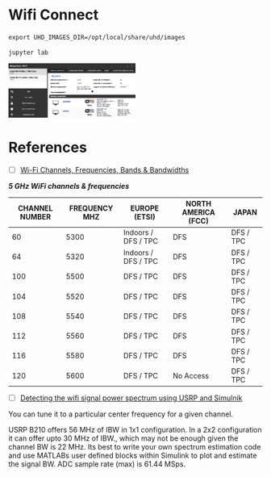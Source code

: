 # Wifi Connect


```
export UHD_IMAGES_DIR=/opt/local/share/uhd/images
```

```
jupyter lab
```

<img src=images/WIFI-card-status.png width='50%' height='50%' > </img>

# References

- [ ] [Wi-Fi Channels, Frequencies, Bands & Bandwidths](https://www.electronics-notes.com/articles/connectivity/wifi-ieee-802-11/channels-frequencies-bands-bandwidth.php)

***5 GHz WiFi channels & frequencies***

| CHANNEL NUMBER	| FREQUENCY MHZ	| EUROPE (ETSI)	| NORTH AMERICA (FCC)	| JAPAN |
|-----|-------|---------------------|-----|-----------|
| 60	| 5300	| Indoors / DFS / TPC	| DFS	| DFS / TPC | 
| 64	| 5320	| Indoors / DFS / TPC	| DFS	| DFS / TPC | 
| 100	| 5500	| DFS / TPC	| DFS	| DFS / TPC | 
| 104	| 5520	| DFS / TPC	| DFS	| DFS / TPC | 
| 108	| 5540	| DFS / TPC	| DFS	| DFS / TPC | 
| 112	| 5560	| DFS / TPC	| DFS	| DFS / TPC | 
| 116	| 5580	| DFS / TPC	| DFS	| DFS / TPC | 
| 120	| 5600	| DFS / TPC	| No Access	| DFS / TPC | 

- [ ] [Detecting the wifi signal power spectrum using USRP and Simulnik](https://www.mathworks.com/matlabcentral/answers/197123-detecting-the-wifi-signal-power-spectrum-using-usrp-and-simulnik)

You can tune it to a particular center frequency for a given channel.

USRP B210 offers 56 MHz of IBW in 1x1 configuration. In a 2x2 configuration it can offer upto 30 MHz of IBW., which may not be enough given the channel BW is 22 MHz. Its best to write your own spectrum estimation code and use MATLABs user defined blocks within Simulink to plot and estimate the signal BW. ADC sample rate (max) is 61.44 MSps.
